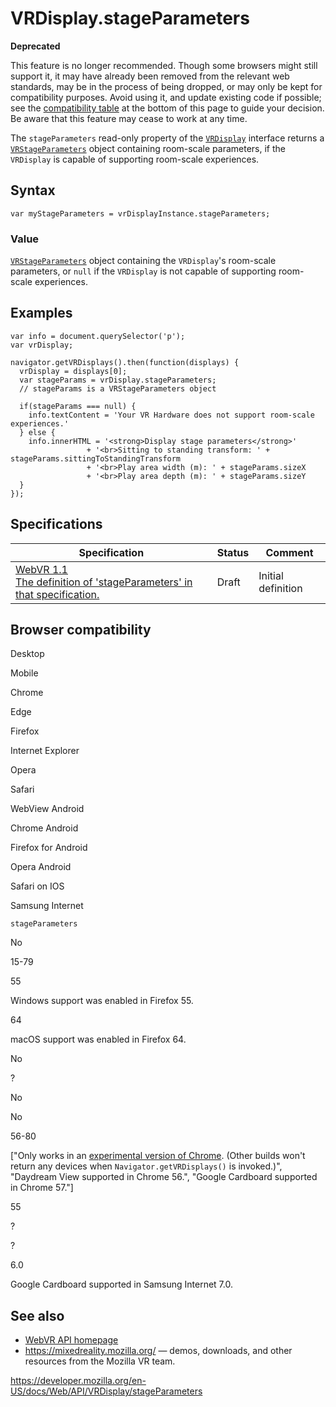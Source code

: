 VRDisplay.stageParameters
=========================

**Deprecated**

This feature is no longer recommended. Though some browsers might still support it, it may have already been removed from the relevant web standards, may be in the process of being dropped, or may only be kept for compatibility purposes. Avoid using it, and update existing code if possible; see the [compatibility table](#browser_compatibility) at the bottom of this page to guide your decision. Be aware that this feature may cease to work at any time.

The `stageParameters` read-only property of the [`VRDisplay`](../vrdisplay) interface returns a [`VRStageParameters`](../vrstageparameters) object containing room-scale parameters, if the `VRDisplay` is capable of supporting room-scale experiences.

Syntax
------

    var myStageParameters = vrDisplayInstance.stageParameters;

### Value

[`VRStageParameters`](../vrstageparameters) object containing the `VRDisplay`'s room-scale parameters, or `null` if the `VRDisplay` is not capable of supporting room-scale experiences.

Examples
--------

    var info = document.querySelector('p');
    var vrDisplay;

    navigator.getVRDisplays().then(function(displays) {
      vrDisplay = displays[0];
      var stageParams = vrDisplay.stageParameters;
      // stageParams is a VRStageParameters object

      if(stageParams === null) {
        info.textContent = 'Your VR Hardware does not support room-scale experiences.'
      } else {
        info.innerHTML = '<strong>Display stage parameters</strong>'
                     + '<br>Sitting to standing transform: ' + stageParams.sittingToStandingTransform
                     + '<br>Play area width (m): ' + stageParams.sizeX
                     + '<br>Play area depth (m): ' + stageParams.sizeY
      }
    });

Specifications
--------------

<table><thead><tr class="header"><th>Specification</th><th>Status</th><th>Comment</th></tr></thead><tbody><tr class="odd"><td><a href="https://immersive-web.github.io/webvr/spec/1.1/#dom-vrdisplay-stageparameters">WebVR 1.1<br />
<span class="small">The definition of 'stageParameters' in that specification.</span></a></td><td><span class="spec-draft">Draft</span></td><td>Initial definition</td></tr></tbody></table>

Browser compatibility
---------------------

Desktop

Mobile

Chrome

Edge

Firefox

Internet Explorer

Opera

Safari

WebView Android

Chrome Android

Firefox for Android

Opera Android

Safari on IOS

Samsung Internet

`stageParameters`

No

15-79

55

Windows support was enabled in Firefox 55.

64

macOS support was enabled in Firefox 64.

No

?

No

No

56-80

\["Only works in an [experimental version of Chrome](https://webvr.info/get-chrome/). (Other builds won't return any devices when `Navigator.getVRDisplays()` is invoked.)", "Daydream View supported in Chrome 56.", "Google Cardboard supported in Chrome 57."\]

55

?

?

6.0

Google Cardboard supported in Samsung Internet 7.0.

See also
--------

-   [WebVR API homepage](../webvr_api)
-   <https://mixedreality.mozilla.org/> — demos, downloads, and other resources from the Mozilla VR team.

<a href="https://developer.mozilla.org/en-US/docs/Web/API/VRDisplay/stageParameters" class="_attribution-link">https://developer.mozilla.org/en-US/docs/Web/API/VRDisplay/stageParameters</a>
